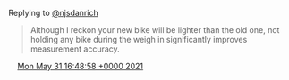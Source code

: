 Replying to [@njsdanrich](https://twitter.com/njsdanrich/status/1399093690577129472)

> Although I reckon your new bike will be lighter than the old one, not holding any bike during the weigh in significantly improves measurement accuracy\.

<img src="../../media/tweet.ico" width="12" /> [Mon May 31 16:48:58 +0000 2021](https://twitter.com/DromerDenker/status/1399407569333014532)